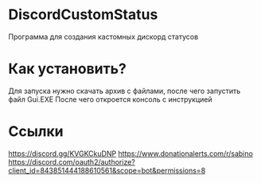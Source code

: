 # DiscordCustomStatus
Программа для создания кастомных дискорд статусов

# Как установить?

Для запуска нужно скачать архив с файлами, после чего запустить файл Gui.EXE
После чего откроется консоль с инструкцией


# Ссылки

https://discord.gg/KVGKCkuDNP
https://www.donationalerts.com/r/sabino
https://discord.com/oauth2/authorize?client_id=843851444188610561&scope=bot&permissions=8
